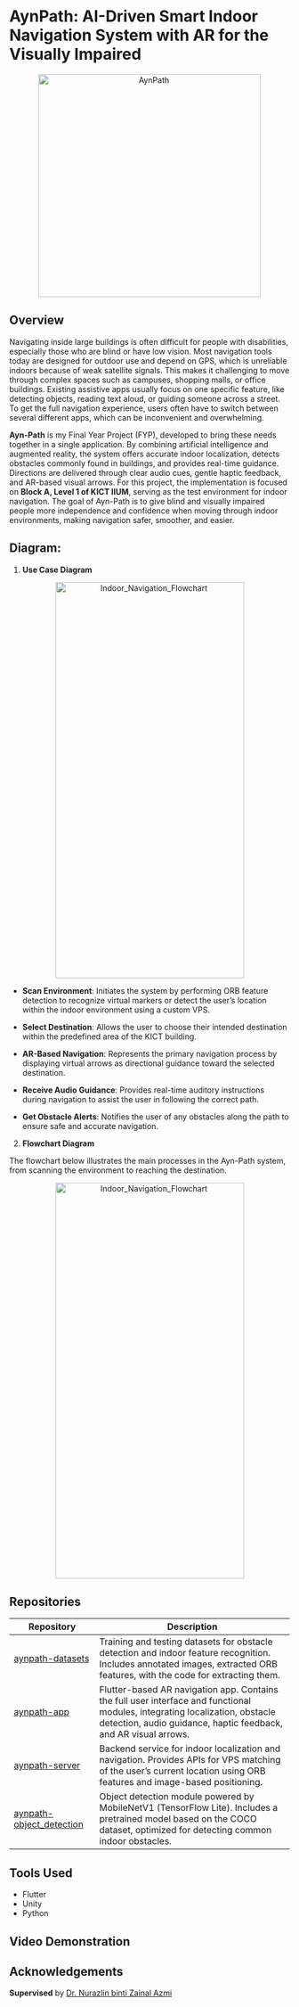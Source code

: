 # AynPath: AI-Driven Smart Indoor Navigation System with AR for the Visually Impaired
<p align ="center">
<img width="400" alt="AynPath" src="https://github.com/user-attachments/assets/b7844e69-fa04-40df-aa6a-7ca3756b21f4" />
</p>

## Overview

Navigating inside large buildings is often difficult for people with disabilities, especially those who are blind or have low vision. Most navigation tools today are designed for outdoor use and depend on GPS, which is unreliable indoors because of weak satellite signals. This makes it challenging to move through complex spaces such as campuses, shopping malls, or office buildings. Existing assistive apps usually focus on one specific feature, like detecting objects, reading text aloud, or guiding someone across a street. To get the full navigation experience, users often have to switch between several different apps, which can be inconvenient and overwhelming.

**Ayn-Path** is my Final Year Project (FYP), developed to bring these needs together in a single application. By combining artificial intelligence and augmented reality, the system offers accurate indoor localization, detects obstacles commonly found in buildings, and provides real-time guidance. Directions are delivered through clear audio cues, gentle haptic feedback, and AR-based visual arrows. For this project, the implementation is focused on **Block A, Level 1 of KICT IIUM**, serving as the test environment for indoor navigation. The goal of Ayn-Path is to give blind and visually impaired people more independence and confidence when moving through indoor environments, making navigation safer, smoother, and easier.

## Diagram:

1. **Use Case Diagram**
<p align="center">
  <img width="339" height="711" alt="Indoor_Navigation_Flowchart" src="https://github.com/user-attachments/assets/290b5fcb-7330-483a-a4a8-8495d23016e6" />
</p>

* **Scan Environment**: Initiates the system by performing ORB feature detection to recognize virtual markers or detect the user’s location within the indoor environment using a custom VPS.
  
* **Select Destination**: Allows the user to choose their intended destination within the predefined area of the KICT building.
  
* **AR-Based Navigation**: Represents the primary navigation process by displaying virtual arrows as directional guidance toward the selected destination.
  
* **Receive Audio Guidance**: Provides real-time auditory instructions during navigation to assist the user in following the correct path.
  
* **Get Obstacle Alerts**: Notifies the user of any obstacles along the path to ensure safe and accurate navigation.

2. **Flowchart Diagram**

The flowchart below illustrates the main processes in the Ayn-Path system, from scanning the environment to reaching the destination.
<p align="center">
<img width="339" height="711" alt="Indoor_Navigation_Flowchart" src="https://github.com/user-attachments/assets/7d71c200-1a5c-40d8-802c-ae1ce7b9f26d" />
</p>

## Repositories

| Repository | Description |
|------------|-------------|
|[aynpath-datasets](https://github.com/Ayn-Path/aynpath-datasets) | Training and testing datasets for obstacle detection and indoor feature recognition. Includes annotated images, extracted ORB features, with the code for extracting them.|
|[aynpath-app](https://github.com/Ayn-Path/aynpath-app)| Flutter-based AR navigation app. Contains the full user interface and functional modules, integrating localization, obstacle detection, audio guidance, haptic feedback, and AR visual arrows.|
|[aynpath-server](https://github.com/Ayn-Path/aynpath-server)|Backend service for indoor localization and navigation. Provides APIs for VPS matching of the user’s current location using ORB features and image-based positioning.|
|[aynpath-object_detection](https://github.com/Ayn-Path/aynpath-object-detection)| Object detection module powered by MobileNetV1 (TensorFlow Lite). Includes a pretrained model based on the COCO dataset, optimized for detecting common indoor obstacles.|

## Tools Used
* Flutter
* Unity
* Python

## Video Demonstration

## Acknowledgements
**Supervised** by [Dr. Nurazlin binti Zainal Azmi](https://www.iium.edu.my/directory/show/U0hiM2pjSTQrQkkvdnI2N1BGSlJQUT09)

